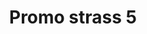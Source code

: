 ---
title: Promo strass 5
date: 
draft: false

# descripcion
description : Encontrá todas las promos de navidad en nuestra tienda de IG. Pedidos por  whatsapp, mail o dm.

materials: 

color: 

dimensions: 

code: 99-99-0700

type: "Promos"

categories: []

price: $490,00

# Images
# first image will be shown in the product page
images:
  # - image: "images/path_to_image"
  # La ubicacion de las imagenes es imagenes/Promos/Promos.Promo/99-99-0700-promo-strass-5
  - image: "./images/promos/promo/99-99-0700(1).jpg"
  - image: "./images/promos/promo/99-99-0700.jpg"
---